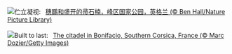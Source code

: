 ![](https://www.bing.com/th?id=OHR.WheatearBird_ZH-CN2663965839_UHD.jpg&w=1000)伫立凝视:&nbsp;&ensp;[穗䳭和盛开的帚石楠，峰区国家公园，英格兰 (© Ben Hall/Nature Picture Library)](https://www.bing.com/th?id=OHR.WheatearBird_ZH-CN2663965839_UHD.jpg)
<br><br/>
![](https://www.bing.com/th?id=OHR.CitadelBonifacio_EN-US2046177235_UHD.jpg&w=1000)Built to last:&nbsp;&ensp;[The citadel in Bonifacio, Southern Corsica, France (© Marc Dozier/Getty Images)](https://www.bing.com/th?id=OHR.CitadelBonifacio_EN-US2046177235_UHD.jpg)
<br><br/>
